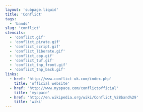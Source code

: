 ```yaml
---
layout: 'subpage.liquid'
title: 'Conflict'
tags:
  - 'bands'
slug: 'conflict'
stencils:
  - 'conflict.gif'
  - 'conflict_pirate.gif'
  - 'conflict_script.gif'
  - 'conflict_liberate.gif'
  - 'conflict_cop.gif'
  - 'conflict_tuf.gif'
  - 'conflict_tnp_front.gif'
  - 'conflict_tnp_back.gif'
links:
  - href: 'http://www.conflict-uk.com/index.php'
    title: 'official website'
  - href: 'http://www.myspace.com/conflictofficial'
    title: 'myspace'
  - href: 'http://en.wikipedia.org/wiki/Conflict_%28band%29'
    title: 'wiki'
---
```

